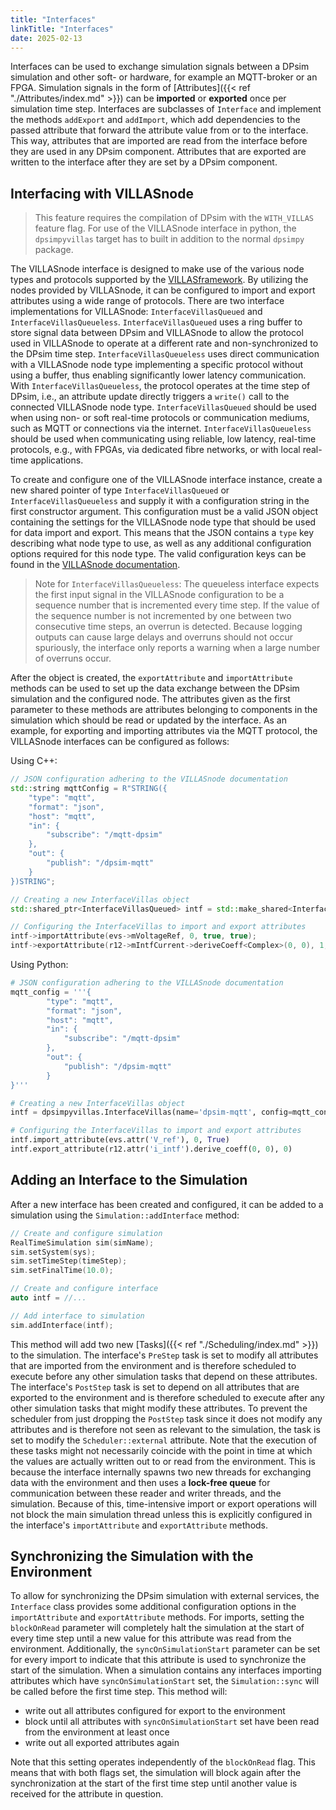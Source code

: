 ```yaml
---
title: "Interfaces"
linkTitle: "Interfaces"
date: 2025-02-13
---
```


Interfaces can be used to exchange simulation signals between a DPsim simulation and other soft- or hardware, for example an MQTT-broker or an FPGA.
Simulation signals in the form of [Attributes]({{< ref "./Attributes/index.md" >}}) can be **imported** or **exported** once per simulation time step.
Interfaces are subclasses of `Interface` and implement the methods `addExport` and `addImport`, which add dependencies to the passed attribute that forward the attribute value from or to the interface.
This way, attributes that are imported are read from the interface before they are used in any DPsim component.
Attributes that are exported are written to the interface after they are set by a DPsim component.

## Interfacing with VILLASnode

> This feature requires the compilation of DPsim with the `WITH_VILLAS` feature flag. For use of the VILLASnode interface in python, the `dpsimpyvillas` target has to built in addition to the normal `dpsimpy` package.

The VILLASnode interface is designed to make use of the various node types and protocols supported by the [VILLASframework](https://github.com/VILLASframework/node).
By utilizing the nodes provided by VILLASnode, it can be configured to import and export attributes using a wide range of protocols.
There are two interface implementations for VILLASnode: `InterfaceVillasQueued` and `InterfaceVillasQueueless`.
`InterfaceVillasQueued` uses a ring buffer to store signal data between DPsim and VILLASnode to allow the protocol used in VILLASnode to operate at a different rate and non-synchronized to the DPsim time step.
`InterfaceVillasQueueless` uses direct communication with a VILLASnode node type implementing a specific protocol without using a buffer, thus enabling significantly lower latency communication.
With `InterfaceVillasQueueless`, the protocol operates at the time step of DPsim, i.e., an attribute update directly triggers a `write()` call to the connected VILLASnode node type.
`InterfaceVillasQueued` should be used when using non- or soft real-time protocols or communication mediums, such as MQTT or connections via the internet.
`InterfaceVillasQueueless` should be used when communicating using reliable, low latency, real-time protocols, e.g., with FPGAs, via dedicated fibre networks, or with local real-time applications.

To create and configure one of the VILLASnode interface instance, create a new shared pointer of type `InterfaceVillasQueued` or `InterfaceVillasQueueless` and supply it with a configuration string in the first constructor argument.
This configuration must be a valid JSON object containing the settings for the VILLASnode node type that should be used for data import and export.
This means that the JSON contains a `type` key describing what node type to use, as well as any additional configuration options required for this node type.
The valid configuration keys can be found in the [VILLASnode documentation](https://villas.fein-aachen.org/doc/node-node-types.html).

> Note for `InterfaceVillasQueueless`:
> The queueless interface expects the first input signal in the VILLASnode configuration to be a sequence number that is incremented every time step.
> If the value of the sequence number is not incremented by one between two consecutive time steps, an overrun is detected.
> Because logging outputs can cause large delays and overruns should not occur spuriously, the interface only reports a warning when a large number of overruns occur.

After the object is created, the `exportAttribute` and `importAttribute` methods can be used to set up the data exchange between the DPsim simulation and the configured node.
The attributes given as the first parameter to these methods are attributes belonging to components in the simulation which should be read or updated by the interface.
As an example, for exporting and importing attributes via the MQTT protocol, the VILLASnode interfaces can be configured as follows:

Using C++:
```cpp
// JSON configuration adhering to the VILLASnode documentation
std::string mqttConfig = R"STRING({
    "type": "mqtt",
    "format": "json",
    "host": "mqtt",
    "in": {
        "subscribe": "/mqtt-dpsim"
    },
    "out": {
        "publish": "/dpsim-mqtt"
    }
})STRING";

// Creating a new InterfaceVillas object
std::shared_ptr<InterfaceVillasQueued> intf = std::make_shared<InterfaceVillasQueued>(mqttConfig);

// Configuring the InterfaceVillas to import and export attributes
intf->importAttribute(evs->mVoltageRef, 0, true, true);
intf->exportAttribute(r12->mIntfCurrent->deriveCoeff<Complex>(0, 0), 1, true, "v_load");
```

Using Python:
```python
# JSON configuration adhering to the VILLASnode documentation
mqtt_config = '''{
        "type": "mqtt",
        "format": "json",
        "host": "mqtt",
        "in": {
            "subscribe": "/mqtt-dpsim"
        },
        "out": {
            "publish": "/dpsim-mqtt"
        }
}'''

# Creating a new InterfaceVillas object
intf = dpsimpyvillas.InterfaceVillas(name='dpsim-mqtt', config=mqtt_config)

# Configuring the InterfaceVillas to import and export attributes
intf.import_attribute(evs.attr('V_ref'), 0, True)
intf.export_attribute(r12.attr('i_intf').derive_coeff(0, 0), 0)
```

## Adding an Interface to the Simulation
After a new interface has been created and configured, it can be added to a simulation using the `Simulation::addInterface` method:
```cpp
// Create and configure simulation
RealTimeSimulation sim(simName);
sim.setSystem(sys);
sim.setTimeStep(timeStep);
sim.setFinalTime(10.0);

// Create and configure interface
auto intf = //...

// Add interface to simulation
sim.addInterface(intf);
```

This method will add two new [Tasks]({{< ref "./Scheduling/index.md" >}}) to the simulation. The interface's `PreStep` task is set to modify all attributes that are imported from the environment and is therefore scheduled to execute before any other simulation tasks that depend on these attributes.
The interface's `PostStep` task is set to depend on all attributes that are exported to the environment and is therefore scheduled to execute after any other simulation tasks that might modify these attributes. To prevent the scheduler from just dropping the `PostStep` task since it does not modify any attributes and is therefore not seen as relevant to the simulation, the task is set to modify the `Scheduler::external` attribute.
Note that the execution of these tasks might not necessarily coincide with the point in time at which the values are actually written out to or read from the environment.
This is because the interface internally spawns two new threads for exchanging data with the environment and then uses a **lock-free queue** for communication between these reader and writer threads, and the simulation. Because of this, time-intensive import or export operations will not block
the main simulation thread unless this is explicitly configured in the interface's `importAttribute` and `exportAttribute` methods.

## Synchronizing the Simulation with the Environment
To allow for synchronizing the DPsim simulation with external services, the `Interface` class provides some additional configuration options in the `importAttribute` and `exportAttribute` methods. For imports, setting the `blockOnRead` parameter will completely halt the simulation at the start of
every time step until a new value for this attribute was read from the environment. Additionally, the `syncOnSimulationStart` parameter can be set for every
import to indicate that this attribute is used to synchronize the start of the simulation. When a simulation contains any interfaces importing attributes
which have `syncOnSimulationStart` set, the `Simulation::sync` will be called before the first time step. This method will:
- write out all attributes configured for export to the environment
- block until all attributes with `syncOnSimulationStart` set have been read from the environment at least once
- write out all exported attributes again

Note that this setting operates independently of the `blockOnRead` flag. This means that with both flags set, the simulation will block again after the synchronization at the start of the first time step until another value is received for the attribute in question.
